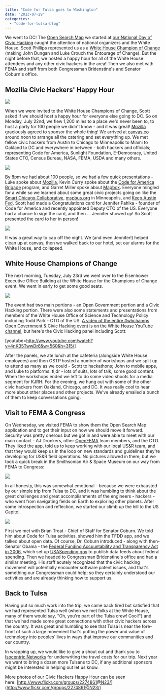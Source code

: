 ```yaml
---
title: "Code for Tulsa goes to Washington"
date: "2013-07-29"
categories: 
  - "code-for-tulsa-blog"
---
```


We went to DC! The [Open Search Map](http://codefortulsa.github.io/open-search-map) we started at [our National Day of Civic Hacking](http://www.hackforchange.org/national-day-civic-hacking-tulsa) caught the attention of national organizers and the White House. Scott Phillips represented us as a [White House Champion of Change](http://www.whitehouse.gov/champions) (making John Dungan and Luke Crouch the Entourage of Change). But the night before that, we hosted a happy hour for all of the White House attendees and any other civic hackers in the area! Then we also met with FEMA and staff from both Congressman Bridenstine's and Senator Coburn's office.

## Mozilla Civic Hackers' Happy Hour

![](images/9371816995_38f7dda738_z.jpg)

When we were invited to the White House Champions of Change, Scott asked if we should host a happy hour for everyone else going to DC. So on Monday, July 22nd, we flew 1,200 miles to a place we'd never been to, to host a party for 100 people we didn't know - and it was great! [Mozilla](http://mozilla.org) graciously agreed to sponsor the whole thing! We arrived at [canvas.co](http://canvas.co/) around noon to arrange all the catering and set everything up. We met fellow civic hackers from Austin to Chicago to Minneapolis to Miami to Oakland to DC and everywhere in between - both hackers and officials; representing Code for America, Sunlight Foundation, E-Democracy, United States CTO, Census Bureau, NASA, FEMA, USDA and many others.

![](images/9374585812_8752c3cea7_z.jpg)

By 8pm we had about 100 people, so we had a few quick presentations - Luke spoke about [Mozilla](http://mozilla.org), Kevin Curry spoke about the [Code for America Brigade](http://brigade.codeforamerica.org/) program, and Garret Miller spoke about [Mapbox](http://www.mapbox.com/). Everyone mingled for a while so we learned about some great civic projects going on like the [Smart Chicago Collaborative](http://www.smartchicagocollaborative.org/), [mspbus.org](http://mspbus.org/) in Minneapolis, and [Keep Austin Fed](http://www.keepaustinfed.org/). Scott had made a Congratulations card for Jennifer Pahlka - founder of Code for America and recently appointed Deputy CTO of the US. Everyone had a chance to sign the card, and then ... Jennifer showed up! So Scott presented the card to her in person!

![](images/9374588812_959479e328.jpg)

It was a great way to cap off the night. We (and even Jennifer!) helped clean up at canvas, then we walked back to our hotel, set our alarms for the White House, and collapsed.

## White House Champions of Change

The next morning, Tuesday, July 23rd we went over to the Eisenhower Executive Office Building at the White House for the Champions of Change event. We went in early to get some good seats.

![](images/9375054592_27986f51d0_z.jpg)

The event had two main portions - an Open Government portion and a Civic Hacking portion. There were also some statements and presentations from members of the White House Office of Science and Technology Policy including Todd Park - CTO of the US. [A video of the entire #whchamps Open Government & Civic Hacking event is on the White House YouTube channel](http://youtu.be/4nK35TwwDr8), but here's the Civic Hacking panel including Scott:

\[youtube=http://www.youtube.com/watch?v=4nK35TwwDr8&w=560&h=315\]

After the panels, we ate lunch at the cafeteria (alongside White House employees) and then OSTP hosted a number of workshops and we split up to attend as many as we could - Scott to hackathons; John to mobile apps, and Luke to platforms. tl;dr - lots of suits, lots of talk, some good content. When the workshops ended we left to do some video shoots for a media segment for KJRH. For the evening, we hung out with some of the other civic hackers from Oakland, Chicago, and DC. It was really cool to hear more about other places and other projects. We've already emailed a bunch of them to keep conversations going.

## Visit to FEMA & Congress

On Wednesday, we visited FEMA to show them the Open Search Map application and to get their input on how we should move it forward. Security was pretty onerous but we got in and were able to meet with our main contact - AJ Dronkers, other [OpenFEMA](http://www.fema.gov/openfema) team members, and the CTO. They liked the app, told us to keep working with our local US&R team, and that they would keep us in the loop on new standards and guidelines they're developing for US&R field operations. No pictures allowed in there, but we took a quick break in the Smithsonian Air & Space Museum on our way from FEMA to Congress:

![](images/9375362142_8ea3f17041_z.jpg)

In all honesty, this was somewhat emotional - because we were exhausted by our simple trip from Tulsa to DC, and it was humbling to think about the great challenges and great accomplishments of the engineers - hackers - who went from navigating fields on Earth to exploring other planets. After some introspection and reflection, we started our climb up the hill to the US Capitol.

![](images/9372632637_ef50f3e060.jpg)

First we met with Brian Treat - Chief of Staff for Senator Coburn. We told him about Code for Tulsa activities, showed him the TFDD app, and we talked about open data. Of course, Dr. Coburn introduced - along with then-Senator Obama - the [Federal Funding Accountability and Transparency Act in 2006](https://en.wikipedia.org/wiki/Federal_Funding_Accountability_and_Transparency_Act_of_2006), which set up [USASpending.gov](http://www.usaspending.gov/) to publish data feeds about federal spending. Then we headed to Congressman Bridenstine's office and had a similar meeting. His staff acutely recognized that the civic hacking movement will potentially encounter software patent issues, and that's something our Congressman could help; so they certainly understood our activities and are already thinking how to support us.

## Back to Tulsa

Having put so much work into the trip, we came back tired but satisfied that we had represented Tulsa well (when we met folks at the White House, many of them would say, "Oh, you're part of the Tulsa crew! Cool!") and that we had made some great connections with other civic hackers across the country. It was great and humbling to see that Tulsa is near the fore-front of such a large movement that's putting the power and value of technology into peoples' lives in ways that improve our communities and our country.

In wrapping up, we would like to give a shout out and thank you to [Isocentric Networks](http://www.isocentric.com "Isocentric Networks") for underwriting the travel costs for our trip. Next year we want to bring a dozen more Tulsans to DC, if any additional sponsors might be interested in helping out let us know.

More photos of our Civic Hackers Happy Hour can be seen here: [http://www.flickr.com/groups/2274861@N23/](http://www.flickr.com/groups/2274861@N23/)
